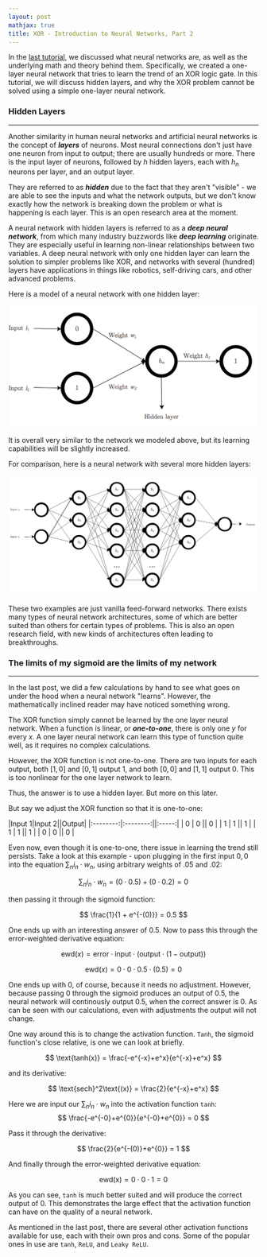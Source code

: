 ```yaml
---
layout: post
mathjax: true
title: XOR - Introduction to Neural Networks, Part 2
---
```

In the <u>last tutorial</u>, we discussed what neural networks are, as well as the underlying math and theory behind them. Specifically, we created a one-layer neural network that tries to learn the trend of an XOR logic gate. In this tutorial, we will discuss hidden layers, and why the XOR problem cannot be solved using a simple one-layer neural network.

### Hidden Layers
--------------------
Another similarity in human neural networks and artificial neural networks is the concept of ***layers*** of neurons. Most neural connections don't just have one neuron from input to output; there are usually hundreds or more. There is the input layer of neurons, followed by $h$ hidden layers, each with $h_n$ neurons per layer, and an output layer. 

They are referred to as ***hidden*** due to the fact that they aren't "visible" - we are able to see the inputs and what the network outputs, but we don't know exactly how the network is breaking down the problem or what is happening is each layer. This is an open research area at the moment.

A neural network with hidden layers is referred to as a ***deep neural network***, from which many industry buzzwords like ***deep learning*** originate. They are especially useful in learning non-linear relationships between two variables. A deep neural network with only one hidden layer can learn the solution to simpler problems like XOR, and networks with several (hundred) layers have applications in things like robotics, self-driving cars, and other advanced problems.

Here is a model of a neural network with one hidden layer:

![Neural Network w/ hidden layer](images/NNhiddenlayer.png "Neural Network w/ hidden layer")

It is overall very similar to the network we modeled above, but its learning capabilities will be slightly increased. 

For comparison, here is a neural network with several more hidden layers:

![Neural Network w/ several hidden layers](images/NNmultiplehidden.png "Neural Network w/ several hidden layers")

These two examples are just vanilla feed-forward networks. There exists many types of neural network architectures, some of which are better suited than others for certain types of problems. This is also an open research field, with new kinds of architectures often leading to breakthroughs.

### The limits of my sigmoid are the limits of my network
-----------------------
In the last post, we did a few calculations by hand to see what goes on under the hood when a neural network "learns". However, the mathematically inclined reader may have noticed something wrong.

The XOR function simply cannot be learned by the one layer neural network. When a function is linear, or ***one-to-one***, there is only one $y$ for every $x$. A one layer neural network can learn this type of function quite well, as it requires no complex calculations. 

However, the XOR function is not one-to-one. There are two inputs for each output, both $[1, 0]$ and $[0, 1]$ output $1$, and both $[0, 0]$ and $[1, 1]$ output $0$. This is too nonlinear for the one layer network to learn.

Thus, the answer is to use a hidden layer. But more on this later.

But say we adjust the XOR function so that it is one-to-one:

|Input 1|Input 2||Output|
|:--------:|:--------:||:-----:|
| 0        | 0        || 0 |
| 1        | 1        || 1 |
| 1        | 1        || 1 |
| 0        | 0        || 0 |

Even now, even though it is one-to-one, there issue in learning the trend still persists. Take a look at this example - upon plugging in the first input $0, 0$ into the equation $\sum_n i_n \cdot w_n$, using arbitrary weights of $.05$ and $.02$:

$$
\sum_n i_n \cdot w_n = (0 \cdot 0.5) + (0 \cdot 0.2) = 0
$$

then passing it through the sigmoid function:

$$
\frac{1}{1 + e^{-(0)}} = 0.5
$$

One ends up with an interesting answer of $0.5$. Now to pass this through the error-weighted derivative equation:

$$
\text{ewd}(x) = \text{error} \cdot \text{input} \cdot \big(\text{output}\cdot (1 - \text{output})\big)
$$

$$
\text{ewd}(x) = 0 \cdot 0 \cdot 0.5 \cdot (0.5) = 0
$$

One ends up with 0, of course, because it needs no adjustment. However, because passing 0 through the sigmoid produces an output of $0.5$, the neural network will continously output $0.5$, when the correct answer is 0. As can be seen with our calculations, even with adjustments the output will not change.

One way around this is to change the activation function. ```Tanh```, the sigmoid function's close relative, is one we can look at briefly. 

$$
\text{tanh(x)} = \frac{-e^{-x}+e^x}{e^{-x}+e^x}
$$

and its derivative:

$$
\text{sech}^2\text{(x)} = \frac{2}{e^{-x}+e^x}
$$

Here we are input our $\sum_n i_n \cdot w_n$ into the activation function ```tanh```:
$$
\frac{-e^{-0}+e^{0}}{e^{-0}+e^{0}} = 0
$$

Pass it through the derivative:

$$
\frac{2}{e^{-(0)}+e^{0}} = 1
$$

And finally through the error-weighted derivative equation:

$$
\text{ewd(x)} = 0 \cdot 0 \cdot 1 = 0
$$

As you can see, ```tanh``` is much better suited and will produce the correct output of 0. This demonstrates the large effect that the activation function can have on the quality of a neural network.

As mentioned in the last post, there are several other activation functions available for use, each with their own pros and cons. Some of the popular ones in use are ```tanh```, ```ReLU```, and ```Leaky ReLU```.
